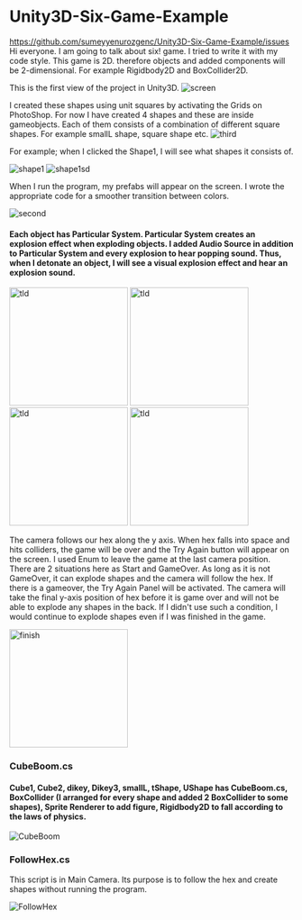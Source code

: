 # Unity3D-Six-Game-Example
https://github.com/sumeyyenurozgenc/Unity3D-Six-Game-Example/issues
Hi everyone. I am going to talk about six! game. I tried to write it with my code style. This game is 2D. therefore objects and added components will be 2-dimensional. For example Rigidbody2D and BoxCollider2D.

This is the first view of the project in Unity3D.
![screen](https://user-images.githubusercontent.com/59045890/95026228-99333e00-0698-11eb-9973-9fa4a4d67132.png)

I created these shapes using unit squares by activating the Grids on PhotoShop. For now I have created 4 shapes and these are inside gameobjects. Each of them consists of a combination of different square shapes. For example smallL shape, square shape etc.
![third](https://user-images.githubusercontent.com/59045890/95026458-304cc580-069a-11eb-9d5b-d38549b71acc.png)

For example; when I clicked the Shape1, I will see what shapes it consists of.

![shape1](https://user-images.githubusercontent.com/59045890/95026473-4a86a380-069a-11eb-8843-170640cdfc0b.png)
![shape1sd](https://user-images.githubusercontent.com/59045890/95026475-4c506700-069a-11eb-94ee-1cd9079369cb.png)

When I run the program, my prefabs will appear on the screen. I wrote the appropriate code for a smoother transition between colors.

![second](https://user-images.githubusercontent.com/59045890/95026300-1363c280-0699-11eb-937c-90d70296f80d.png)

#### Each object has Particular System. Particular System creates an explosion effect when exploding objects. I added Audio Source in addition to Particular System and every explosion to hear popping sound. Thus, when I detonate an object, I will see a visual explosion effect and hear an explosion sound.

<p align="left">
  <img src="https://user-images.githubusercontent.com/59045890/95026968-aef73200-069d-11eb-9732-7faea3f9e1d0.png" width="210" title="tld">
  <img src="https://user-images.githubusercontent.com/59045890/95026969-b0285f00-069d-11eb-80a1-9dae329254a8.png" width="210" title="tld">
  <img src="https://user-images.githubusercontent.com/59045890/95026970-b0c0f580-069d-11eb-8488-312557f52716.png" width="210" title="tld">
  <img src="https://user-images.githubusercontent.com/59045890/95026971-b0c0f580-069d-11eb-8129-31139e122f18.png" width="210" title="tld">
</p>

The camera follows our hex along the y axis.
When hex falls into space and hits colliders, the game will be over and the Try Again button will appear on the screen. I used Enum to leave the game at the last camera position. There are 2 situations here as Start and GameOver. As long as it is not GameOver, it can explode shapes and the camera will follow the hex. If there is a gameover, the Try Again Panel will be activated. The camera will take the final y-axis position of hex before it is game over and will not be able to explode any shapes in the back. If I didn't use such a condition, I would continue to explode shapes even if I was finished in the game.

<p align="left">
  <img src="https://user-images.githubusercontent.com/59045890/95026701-e1079480-069b-11eb-8cf6-da81f94277ab.png" width="210" title="finish">
</p>

### CubeBoom.cs
#### Cube1, Cube2, dikey, Dikey3, smallL, tShape, UShape has CubeBoom.cs, BoxCollider (I arranged for every shape and added 2 BoxCollider to some shapes), Sprite Renderer to add figure, Rigidbody2D to fall according to the laws of physics.

![CubeBoom](https://user-images.githubusercontent.com/59045890/95594666-ed9d3b80-0a53-11eb-8e0e-7c54c105f332.png)

### FollowHex.cs
This script is in Main Camera. Its purpose is to follow the hex and create shapes without running the program.

![FollowHex](https://user-images.githubusercontent.com/59045890/95594667-eece6880-0a53-11eb-9673-7f3516daff8e.png)
